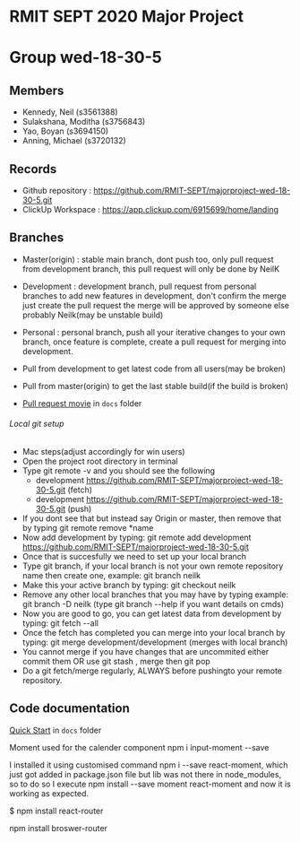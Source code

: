 # RMIT SEPT 2020 Major Project

# Group wed-18-30-5

## Members

- Kennedy, Neil (s3561388)
- Sulakshana, Moditha (s3756843)
- Yao, Boyan (s3694150)
- Anning, Michael (s3720132)

## Records

- Github repository : https://github.com/RMIT-SEPT/majorproject-wed-18-30-5.git
- ClickUp Workspace : https://app.clickup.com/6915699/home/landing

## Branches

- Master(origin) : stable main branch, dont push too, only pull request from development branch, this pull request will only be done by NeilK
- Development : development branch, pull request from personal branches to add new features in development, don't confirm the merge just create the pull request the merge will be approved by someone else probably Neilk(may be unstable build)
- Personal : personal branch, push all your iterative changes to your own branch, once feature is complete, create a pull request for merging into development.

- Pull from development to get latest code from all users(may be broken)
- Pull from master(origin) to get the last stable build(if the build is broken)
- [Pull request movie](/docs/PullRequest_example720.mov) in `docs` folder

###### Local git setup

- Mac steps(adjust accordingly for win users)
- Open the project root directory in terminal
- Type git remote -v and you should see the following
  - development https://github.com/RMIT-SEPT/majorproject-wed-18-30-5.git (fetch)
  - development https://github.com/RMIT-SEPT/majorproject-wed-18-30-5.git (push)
- If you dont see that but instead say Origin or master, then remove that by typing git remote remove \*name
- Now add development by typing: git remote add development https://github.com/RMIT-SEPT/majorproject-wed-18-30-5.git
- Once that is succesfully we need to set up your local branch
- Type git branch, if your local branch is not your own remote repository name then create one, example: git branch neilk
- Make this your active branch by typing: git checkout neilk
- Remove any other local branches that you may have by typing example: git branch -D neilk (type git branch --help if you want details on cmds)
- Now you are good to go, you can get latest data from development by typing: git fetch --all
- Once the fetch has completed you can merge into your local branch by typing: git merge development/development (merges with local branch)
- You cannot merge if you have changes that are uncommited either commit them OR use git stash , merge then git pop
- Do a git fetch/merge regularly, ALWAYS before pushingto your remote repository.

## Code documentation

[Quick Start](/docs/README.md) in `docs` folder

Moment used for the calender component
npm i input-moment --save

I installed it using customised command npm i --save react-moment, which just got added in package.json file but lib was not there in node_modules, so to do so I execute
npm install --save moment react-moment
and now it is working as expected.

\$ npm install react-router

npm install broswer-router
